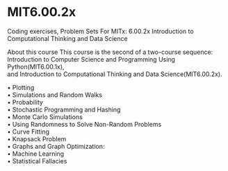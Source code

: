 
# MIT6.00.2x
Coding exercises, Problem Sets For MITx: 6.00.2x Introduction to Computational Thinking and Data Science 

About this course
This course is the second of a two-course sequence:<br />
Introduction to Computer Science and Programming Using Python(MIT6.00.1x),<br />
and Introduction to Computational Thinking and Data Science(MIT6.00.2x).

• Plotting  
• Simulations and Random Walks  
• Probability  
• Stochastic Programming and Hashing  
• Monte Carlo Simulations  
• Using Randomness to Solve Non-Random Problems  
• Curve Fitting  
• Knapsack Problem  
• Graphs and Graph Optimization:  
• Machine Learning  
• Statistical Fallacies  
